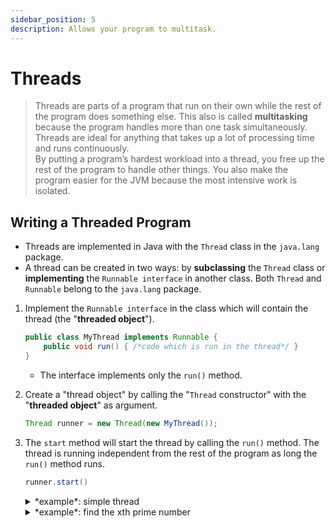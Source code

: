 ```yaml
---
sidebar_position: 5
description: Allows your program to multitask. 
---
```


# Threads
> Threads are parts of a program that run on their own while the rest of the program does something else. This also is called **multitasking** because the program handles more than one task simultaneously.  
Threads are ideal for anything that takes up a lot of processing time and runs continuously.  
By putting a program’s hardest workload into a thread, you free up the rest of the program to handle other things. You also make the program easier for the JVM because the most intensive work is isolated.

## Writing a Threaded Program
- Threads are implemented in Java with the `Thread` class in the `java.lang` package.
- A thread can be created in two ways: by **subclassing** the `Thread` class or **implementing** the `Runnable interface` in another class. Both `Thread` and `Runnable` belong to the `java.lang` package.

1. Implement the `Runnable interface` in the class which will contain the thread (the "**threaded object**").
	```java
	public class MyThread implements Runnable {
	    public void run() { /*code which is run in the thread*/ }
	}
	```
	- The interface implements only the `run()` method.  

2. Create a "thread object" by calling the "`Thread` constructor" with the "**threaded object**" as argument.
	```java
	Thread runner = new Thread(new MyThread());
	```

3. The `start` method will start the thread by calling the `run()` method. The thread is running independent from the rest of the program as long the `run()` method runs.
	```java
	runner.start()
	```

	<details>
	<summary>*example*: simple thread</summary>

	```java showLineNumbers
	public class SimpleThread {
	    public static void main(String[] args) {
	        Thread runner = new Thread(new MyThread("first"));
	        runner.start();
	        Thread runner_2 = new Thread(new MyThread("second"));
	        runner_2.start();
	        System.out.println("Waiting for threads.");
	    }
	}

	class MyThread implements Runnable {
	    String name;

	    MyThread(String name) {this.name = name;}  //constructor

	    public void run() {                        //threaded code
	        int count = 0;
	        while (count < 10_000) {
	            if (count % 1000 == 0)
	                System.out.println(name + " count is: " + count);
	            count++;
	        }
	    }
	}
	```

	```bash
	Waiting for threads.
	second count is: 0
	second count is: 1000
	first count is: 0
	second count is: 2000
	first count is: 1000
	second count is: 3000
	first count is: 2000
	second count is: 4000
	second count is: 5000
	second count is: 6000
	first count is: 3000
	second count is: 7000
	first count is: 4000
	second count is: 8000
	first count is: 5000
	second count is: 9000
	first count is: 6000
	first count is: 7000
	first count is: 8000
	first count is: 9000

	Process finished with exit code 0
	```
	</details>

	<details>
		<summary>*example*: find the xth prime number</summary>

		The program takes as command line argument the x th prime number, e.g. 2 and 5 will print the second and fifth prime number.  

		The `PrimeFinder` class implements the `Runnable interface`, so it can be run as a thread.
		There are three public instance variables:

		- **`target`**:  
			is a `long` that indicates when the specified prime in the sequence has been found. If you’re looking for the 5,000th prime, target equals 5000.
		- **`prime`**:  
			is a `long` that holds the last prime number found by this class.
		- **`finished`**:  
			is a `Boolean` that indicates when the target has been reached.
		- **`runner`**:  
			Holds the Thread object this class runs in. This object equals `null` before the thread is started.

		- *line 7-13*:  
			The "`PrimeFinder` constructor method" sets the "`target` instance variable" and starts the thread if it hasn’t been started. When the thread’s `start()` method is called, it in turn calls the `run()` method of the threaded class.
		- *line 15-26*:  
			The `run()` method does most of the work of the thread. This method uses two new variables: `numPrimes`, the number of primes that have been found, and `candidate`, the number that might possibly be prime. The candidate variable begins at the first possible prime number, which is `2`.  
		- *line 18-24*:  
			The `while` loop continues until the right number of primes has been found. First, it checks whether the current `candidate` is prime by calling the `isPrime(long)` method, which returns `true` if the number is prime and `false` otherwise. If the `candidate` is prime, `numPrimes` increases by 1, and the `prime` instance variable is set to this prime number. The `candidate` variable is then incremented by 1, and the loop continues.
		- *line 25:*:  
			After the right number of primes has been found, the while loop ends, and the `finished` instance variable is set to `true`. This indicates that the `PrimeFinder` object has found the right prime number and is finished searching. The end of the `run()` method is reached and the thread no longer does any work.
		- *line 28-35*:  
			This method determines whether a number is prime by using the `%` operator, which returns the remainder of a division operation. If a number is evenly divisible by 2 or any higher number (leaving a remainder of 0), it is not a prime number.
		```java showLineNumbers
	    public class PrimeFinder implements Runnable {
	        public long target;
	        public long prime;
	        public boolean finished = false;
	        private Thread runner;
	
	        PrimeFinder(long inTarget) {
	            target = inTarget;
	            if (runner == null) {
	                runner = new Thread(this);
	                runner.start();
	            }
	        }
	
	        public void run() {
	            long numPrimes = 0;
	            long candidate = 2;
	            while (numPrimes < target) {
	                if (isPrimes(candidate)) {
	                    numPrimes++;
	                    prime = candidate;
	                }
	                candidate++;
	            }
	            finished = true;
	        }
	
	        boolean isPrimes(long checkNumber) {
	            double root = Math.sqrt(checkNumber);
	            for (int i = 2; i <= root; i++) {
	                if (checkNumber % i == 0)
	                    return false;
	            }
	            return true;
	        }
	    }
		```

		- *line 8-16*:  
			Converts command line arguments from `String` to `long` and starts for each a thread by instantiating a `PrimeFinder` object.
		- *line 9-13*:  
			Because arguments are `String` objects, and the "`PrimeFinder` constructor" requires `long` values, the `Long.parseLong(String)` class method is used to handle the conversion. All the number-parsing methods `throw NumberFormatException` exceptions, so they are enclosed in "try-catch blocks" to deal with arguments that are not numeric.
		- *line 18-28*:  
			The `while loop` checks to see whether any `PrimeFinder` thread has completed, which is indicated by its `finished` instance variable equaling `true`. When a thread has completed, the `displayResult()` method is called in line 25 to display the prime number that was found. The thread then is set to `null`, freeing the object’s resources (and preventing its result from being displayed more than once).
		- *line 29-33*:  
			The call to `Thread.sleep(1000)` causes the `while loop` to pause for one second during each pass through the loop. A slowdown in loops helps keep the JVM from executing statements at such a furious pace that it becomes bogged down.  
			**NOTE:** commented out because was not necessary.

		```java showLineNumbers
	    public class ThreadsTest {
	        public static void main(String[] args) {
	            ThreadsTest pt = new ThreadsTest(args);
	        }
	
	        public ThreadsTest(String[] args) {
	            PrimeFinder[] finder = new PrimeFinder[args.length];
	            for (int i = 0; i < args.length; i++) {
	                try {
	                    long count = Long.parseLong(args[i]);
	                    finder[i] = new PrimeFinder(count);
	                    System.out.println("Looking for prime " + count);
	                } catch (NumberFormatException nfe) {
	                    System.out.println("Error: " + nfe.getMessage());
	                }
	            }
	            boolean complete = false;
	            while (!complete) {
	                complete = true;
	                for (int j = 0; j < finder.length; j++) {
	                    if (finder[j] == null) continue;
	                    if (!finder[j].finished) {
	                        complete = false;
	                    } else {
	                        displayResult(finder[j]);
	                        finder[j] = null;
	                    }
	                }
	            // try {
	            //     Thread.sleep((1000));
	            // } catch (InterruptedException ie) {
	            //     // do nothing
	            // }
	            }
	        }
	
	        private void displayResult(PrimeFinder finder) {
	            System.out.println("Prime " + finder.target + " is " + finder.prime);
	        }
	    }
		```
		*Calling the **ThreadsTest** program with the following command line arguments: `20000 100 4200 30`*
		```bash
			Looking for prime 20000
			Looking for prime 100
			Looking for prime 4200
			Looking for prime 30
			Prime 100 is 541
			Prime 4200 is 39971
			Prime 30 is 113
			Prime 20000 is 224737

			Process finished with exit code 0
		```
	</details>

